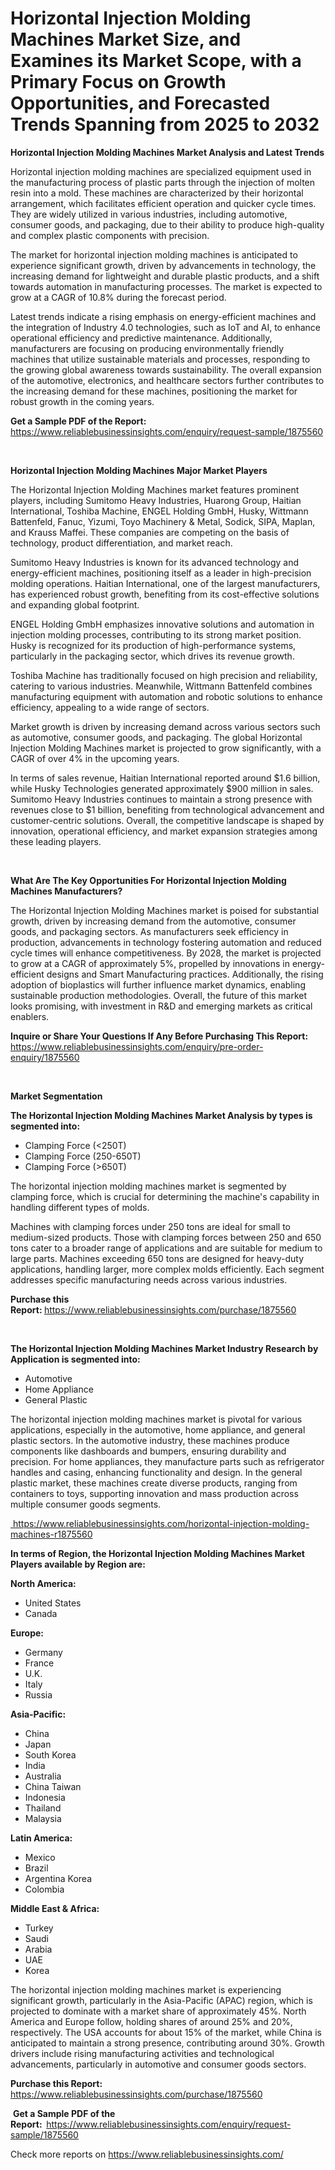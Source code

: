 <p><h1>Horizontal Injection Molding Machines Market Size, and Examines its Market Scope, with a Primary Focus on Growth Opportunities, and Forecasted Trends Spanning from 2025 to 2032</h1></p><p><strong>Horizontal Injection Molding Machines Market Analysis and Latest Trends</strong></p>
<p><p>Horizontal injection molding machines are specialized equipment used in the manufacturing process of plastic parts through the injection of molten resin into a mold. These machines are characterized by their horizontal arrangement, which facilitates efficient operation and quicker cycle times. They are widely utilized in various industries, including automotive, consumer goods, and packaging, due to their ability to produce high-quality and complex plastic components with precision.</p><p>The market for horizontal injection molding machines is anticipated to experience significant growth, driven by advancements in technology, the increasing demand for lightweight and durable plastic products, and a shift towards automation in manufacturing processes. The market is expected to grow at a CAGR of 10.8% during the forecast period. </p><p>Latest trends indicate a rising emphasis on energy-efficient machines and the integration of Industry 4.0 technologies, such as IoT and AI, to enhance operational efficiency and predictive maintenance. Additionally, manufacturers are focusing on producing environmentally friendly machines that utilize sustainable materials and processes, responding to the growing global awareness towards sustainability. The overall expansion of the automotive, electronics, and healthcare sectors further contributes to the increasing demand for these machines, positioning the market for robust growth in the coming years.</p></p>
<p><strong>Get a Sample PDF of the Report:&nbsp;</strong> <a href="https://www.reliablebusinessinsights.com/enquiry/request-sample/1875560?utm_campaign=2298&utm_medium=2&utm_source=Github&utm_content=ia&utm_term=10042025&utm_id=horizontal-injection-molding-machines">https://www.reliablebusinessinsights.com/enquiry/request-sample/1875560</a></p>
<p>&nbsp;</p>
<p><strong>Horizontal Injection Molding Machines Major Market Players</strong></p>
<p><p>The Horizontal Injection Molding Machines market features prominent players, including Sumitomo Heavy Industries, Huarong Group, Haitian International, Toshiba Machine, ENGEL Holding GmbH, Husky, Wittmann Battenfeld, Fanuc, Yizumi, Toyo Machinery & Metal, Sodick, SIPA, Maplan, and Krauss Maffei. These companies are competing on the basis of technology, product differentiation, and market reach.</p><p>Sumitomo Heavy Industries is known for its advanced technology and energy-efficient machines, positioning itself as a leader in high-precision molding operations. Haitian International, one of the largest manufacturers, has experienced robust growth, benefiting from its cost-effective solutions and expanding global footprint.</p><p>ENGEL Holding GmbH emphasizes innovative solutions and automation in injection molding processes, contributing to its strong market position. Husky is recognized for its production of high-performance systems, particularly in the packaging sector, which drives its revenue growth.</p><p>Toshiba Machine has traditionally focused on high precision and reliability, catering to various industries. Meanwhile, Wittmann Battenfeld combines manufacturing equipment with automation and robotic solutions to enhance efficiency, appealing to a wide range of sectors.</p><p>Market growth is driven by increasing demand across various sectors such as automotive, consumer goods, and packaging. The global Horizontal Injection Molding Machines market is projected to grow significantly, with a CAGR of over 4% in the upcoming years.</p><p>In terms of sales revenue, Haitian International reported around $1.6 billion, while Husky Technologies generated approximately $900 million in sales. Sumitomo Heavy Industries continues to maintain a strong presence with revenues close to $1 billion, benefiting from technological advancement and customer-centric solutions. Overall, the competitive landscape is shaped by innovation, operational efficiency, and market expansion strategies among these leading players.</p></p>
<p>&nbsp;</p>
<p><strong>What Are The Key Opportunities For Horizontal Injection Molding Machines Manufacturers?</strong></p>
<p><p>The Horizontal Injection Molding Machines market is poised for substantial growth, driven by increasing demand from the automotive, consumer goods, and packaging sectors. As manufacturers seek efficiency in production, advancements in technology fostering automation and reduced cycle times will enhance competitiveness. By 2028, the market is projected to grow at a CAGR of approximately 5%, propelled by innovations in energy-efficient designs and Smart Manufacturing practices. Additionally, the rising adoption of bioplastics will further influence market dynamics, enabling sustainable production methodologies. Overall, the future of this market looks promising, with investment in R&D and emerging markets as critical enablers.</p></p>
<p><strong>Inquire or Share Your Questions If Any Before Purchasing This Report:</strong> <a href="https://www.reliablebusinessinsights.com/enquiry/pre-order-enquiry/1875560?utm_campaign=2298&utm_medium=2&utm_source=Github&utm_content=ia&utm_term=10042025&utm_id=horizontal-injection-molding-machines">https://www.reliablebusinessinsights.com/enquiry/pre-order-enquiry/1875560</a></p>
<p>&nbsp;</p>
<p><strong>Market Segmentation</strong></p>
<p><strong>The Horizontal Injection Molding Machines Market Analysis by types is segmented into:</strong></p>
<p><ul><li>Clamping Force (<250T)</li><li>Clamping Force (250-650T)</li><li>Clamping Force (>650T)</li></ul></p>
<p><p>The horizontal injection molding machines market is segmented by clamping force, which is crucial for determining the machine's capability in handling different types of molds. </p><p>Machines with clamping forces under 250 tons are ideal for small to medium-sized products. Those with clamping forces between 250 and 650 tons cater to a broader range of applications and are suitable for medium to large parts. Machines exceeding 650 tons are designed for heavy-duty applications, handling larger, more complex molds efficiently. Each segment addresses specific manufacturing needs across various industries.</p></p>
<p><strong>Purchase this Report:&nbsp;</strong><a href="https://www.reliablebusinessinsights.com/purchase/1875560?utm_campaign=2298&utm_medium=2&utm_source=Github&utm_content=ia&utm_term=10042025&utm_id=horizontal-injection-molding-machines">https://www.reliablebusinessinsights.com/purchase/1875560</a></p>
<p>&nbsp;</p>
<p><strong>The Horizontal Injection Molding Machines Market Industry Research by Application is segmented into:</strong></p>
<p><ul><li>Automotive</li><li>Home Appliance</li><li>General Plastic</li></ul></p>
<p><p>The horizontal injection molding machines market is pivotal for various applications, especially in the automotive, home appliance, and general plastic sectors. In the automotive industry, these machines produce components like dashboards and bumpers, ensuring durability and precision. For home appliances, they manufacture parts such as refrigerator handles and casing, enhancing functionality and design. In the general plastic market, these machines create diverse products, ranging from containers to toys, supporting innovation and mass production across multiple consumer goods segments.</p></p>
<p><a href="https://www.reliablebusinessinsights.com/horizontal-injection-molding-machines-r1875560?utm_campaign=2298&utm_medium=2&utm_source=Github&utm_content=ia&utm_term=10042025&utm_id=horizontal-injection-molding-machines">&nbsp;https://www.reliablebusinessinsights.com/horizontal-injection-molding-machines-r1875560</a></p>
<p><strong>In terms of Region, the Horizontal Injection Molding Machines Market Players available by Region are:</strong></p>
<p>
    <p> <strong> North America: </strong>
        <ul>
            <li>United States</li>
            <li>Canada</li>
        </ul>
        </p> 
    <p> <strong> Europe: </strong>
        <ul>
            <li>Germany</li>
            <li>France</li>
            <li>U.K.</li>
            <li>Italy</li>
            <li>Russia</li>
        </ul>
        </p> 
    <p> <strong> Asia-Pacific: </strong>
        <ul>
            <li>China</li>
            <li>Japan</li>
            <li>South Korea</li>
            <li>India</li>
            <li>Australia</li>
            <li>China Taiwan</li>
            <li>Indonesia</li>
            <li>Thailand</li>
            <li>Malaysia</li>
        </ul>
        </p> 
    <p> <strong> Latin America: </strong>
        <ul>
            <li>Mexico</li>
            <li>Brazil</li>
            <li>Argentina Korea</li>
            <li>Colombia</li>
        </ul>
        </p> 
    <p> <strong> Middle East & Africa: </strong>
        <ul>
            <li>Turkey</li>
            <li>Saudi</li>
            <li>Arabia</li>
            <li>UAE</li>
            <li>Korea</li>
        </ul>
    </p>
    </p>
<p><p>The horizontal injection molding machines market is experiencing significant growth, particularly in the Asia-Pacific (APAC) region, which is projected to dominate with a market share of approximately 45%. North America and Europe follow, holding shares of around 25% and 20%, respectively. The USA accounts for about 15% of the market, while China is anticipated to maintain a strong presence, contributing around 30%. Growth drivers include rising manufacturing activities and technological advancements, particularly in automotive and consumer goods sectors.</p></p>
<p><strong>Purchase this Report: </strong><a href="https://www.reliablebusinessinsights.com/purchase/1875560?utm_campaign=2298&utm_medium=2&utm_source=Github&utm_content=ia&utm_term=10042025&utm_id=horizontal-injection-molding-machines">https://www.reliablebusinessinsights.com/purchase/1875560</a></p>
<p>&nbsp;<strong>Get a Sample PDF of the Report:&nbsp;&nbsp;</strong><a href="https://www.reliablebusinessinsights.com/enquiry/request-sample/1875560?utm_campaign=2298&utm_medium=2&utm_source=Github&utm_content=ia&utm_term=10042025&utm_id=horizontal-injection-molding-machines">https://www.reliablebusinessinsights.com/enquiry/request-sample/1875560</a></p>
<p><strong></strong></p>
<p>Check more reports on <a href="https://www.reliablebusinessinsights.com/?utm_campaign=2298&utm_medium=2&utm_source=Github&utm_content=ia&utm_term=10042025&utm_id=horizontal-injection-molding-machines">https://www.reliablebusinessinsights.com/</a></p>